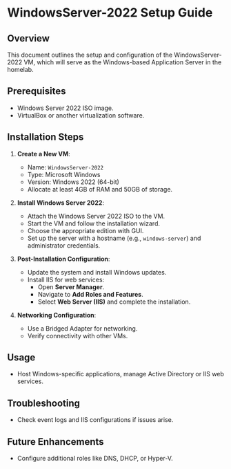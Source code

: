 # WindowsServer-2022 Setup Guide

## Overview
This document outlines the setup and configuration of the WindowsServer-2022 VM, which will serve as the Windows-based Application Server in the homelab.

## Prerequisites
- Windows Server 2022 ISO image.
- VirtualBox or another virtualization software.

## Installation Steps
1. **Create a New VM**:
   - Name: `WindowsServer-2022`
   - Type: Microsoft Windows
   - Version: Windows 2022 (64-bit)
   - Allocate at least 4GB of RAM and 50GB of storage.

2. **Install Windows Server 2022**:
   - Attach the Windows Server 2022 ISO to the VM.
   - Start the VM and follow the installation wizard.
   - Choose the appropriate edition with GUI.
   - Set up the server with a hostname (e.g., `windows-server`) and administrator credentials.

3. **Post-Installation Configuration**:
   - Update the system and install Windows updates.
   - Install IIS for web services:
     - Open **Server Manager**.
     - Navigate to **Add Roles and Features**.
     - Select **Web Server (IIS)** and complete the installation.

4. **Networking Configuration**:
   - Use a Bridged Adapter for networking.
   - Verify connectivity with other VMs.

## Usage
- Host Windows-specific applications, manage Active Directory or IIS web services.

## Troubleshooting
- Check event logs and IIS configurations if issues arise.

## Future Enhancements
- Configure additional roles like DNS, DHCP, or Hyper-V.
